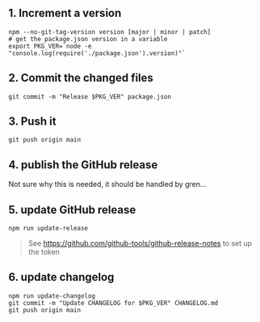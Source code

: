 ## 1. Increment a version

```
npm --no-git-tag-version version [major | minor | patch]
# get the package.json version in a variable
export PKG_VER=`node -e "console.log(require('./package.json').version)"`
```
## 2. Commit the changed files
```
git commit -m "Release $PKG_VER" package.json
```

## 3. Push it

```
git push origin main
```

## 4. publish the GitHub release

Not sure why this is needed, it should be handled by gren...

## 5. update GitHub release

```
npm run update-release
```

> See https://github.com/github-tools/github-release-notes to set up the token

## 6. update changelog

```
npm run update-changelog
git commit -m "Update CHANGELOG for $PKG_VER" CHANGELOG.md
git push origin main
```
